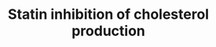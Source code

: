 ---
annotations:
- id: PW:0000724
  parent: drug pathway
  type: Pathway Ontology
  value: statin drug pathway
- id: CL:0000584
  parent: native cell
  type: Cell Type Ontology
  value: enterocyte
- id: CL:0000182
  parent: native cell
  type: Cell Type Ontology
  value: hepatocyte
- id: DOID:1287
  parent: cardiovascular system disease
  type: Disease Ontology
  value: cardiovascular system disease
authors:
- Nsalomonis
- AlexanderPico
- MaintBot
- Khanspers
- Thomas
- BruceConklin
- Samuel Sklar
- Egonw
- Mkutmon
- Evelo
- Anwesha
- DeSl
- Eweitz
citedin:
- link: PMC7925531
- link: PMC4246458
description: 'Statins inhibit endogenous cholesterol production by competitive inhibition
  of HMG-CoA reductase (HMGCR), the enzyme that catalyzes conversion of HMG-CoA to
  mevalonate, an early rate-limiting step in cholesterol synthesis. This pathway delineates
  genes involved in statin pharmacogenomics, including genes involved in mediating
  the effects of statins on plasma lipoprotein metabolism.   Sources: [https://www.pharmgkb.org/pathway/PA2031
  PharmGKB] and [http://en.wikipedia.org/wiki/Statin Wikipedia]  Proteins on this
  pathway have targeted assays available via the [https://assays.cancer.gov/available_assays?wp_id=WP430
  CPTAC Assay Portal].'
last-edited: 2021-11-21
organisms:
- Homo sapiens
redirect_from:
- /index.php/Pathway:WP430
- /instance/WP430
- /instance/WP430_rr122069
revision: r122069
schema-jsonld:
- '@context': https://schema.org/
  '@id': https://wikipathways.github.io/pathways/WP430.html
  '@type': Dataset
  creator:
    '@type': Organization
    name: WikiPathways
  description: 'Statins inhibit endogenous cholesterol production by competitive inhibition
    of HMG-CoA reductase (HMGCR), the enzyme that catalyzes conversion of HMG-CoA
    to mevalonate, an early rate-limiting step in cholesterol synthesis. This pathway
    delineates genes involved in statin pharmacogenomics, including genes involved
    in mediating the effects of statins on plasma lipoprotein metabolism.   Sources:
    [https://www.pharmgkb.org/pathway/PA2031 PharmGKB] and [http://en.wikipedia.org/wiki/Statin
    Wikipedia]  Proteins on this pathway have targeted assays available via the [https://assays.cancer.gov/available_assays?wp_id=WP430
    CPTAC Assay Portal].'
  keywords:
  - ABCA1
  - ABCG5
  - ABCG8
  - APOA1
  - APOA2
  - APOA4
  - APOA5
  - APOB
  - APOC1
  - APOC2
  - APOC3
  - APOE
  - Acyl-CoA
  - Acyl-CoA synthetase
  - CETP
  - CYP7A1
  - Cholesterol
  - Cholesterol ester
  - Cholic Acid
  - DAG
  - DGAT1
  - FDFT1
  - Fatty acid
  - HDL
  - HMG-CoA
  - HMGCR
  - IDL
  - LCAT
  - LDL
  - LDLR
  - LIPC
  - LPL
  - LRP1
  - Lipoproteins
  - MIR33A
  - MIR33B
  - MTTP
  - Mevalonate
  - PDIA2
  - PLTP
  - Phospholipid
  - SCARB1
  - SOAT1
  - SQLE
  - Squalene
  - Statin
  - Triglyceride
  - VLDL
  license: CC0
  name: Statin inhibition of cholesterol production
seo: CreativeWork
title: Statin inhibition of cholesterol production
wpid: WP430
---